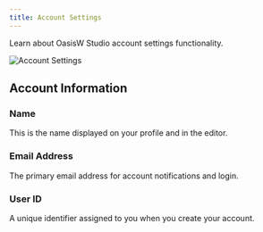 ```yaml
---
title: Account Settings
---
```


Learn about OasisW Studio account settings functionality.

![Account Settings](/img/usage-guide/account-settings.png)

## Account Information

### Name

This is the name displayed on your profile and in the editor.

### Email Address

The primary email address for account notifications and login.

### User ID

A unique identifier assigned to you when you create your account.
<!-- To change your email address, click "Edit". -->

<!-- ## Account Deletion

Permanently remove your OasisW account:

- All projects and data will be deleted
- This action cannot be undone
- Consider downloading important projects first -->

<!-- :::danger

Account deletion is permanent and cannot be undone. Make sure to backup important work before proceeding.

:::

:::tip

User accounts currently managing an organization cannot be deleted. First delete the organization or transfer ownership to another user account.

:::

---

For billing-related questions and detailed subscription management, refer to [Billing](../billing.md). -->
